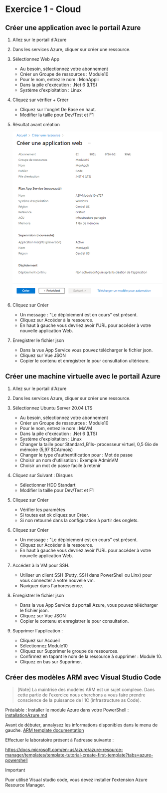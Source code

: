 # Exercice 1 - Cloud 



## Créer une application avec le portail Azure

1. Allez sur le portail d'Azure 
2. Dans les services Azure, cliquer sur créer une ressource.
3. Sélectionnez Web App

    - Au besoin, sélectionnez votre abonnement
    - Créer un Groupe de ressources : Module10
    - Pour le nom, entrez le nom : MonAppli
    - Dans la pile d'exécution : .Net 6 (LTS)
    - Système d'exploitation : Linux

4. Cliquez sur vérifier + Créer

    - Cliquez sur l'onglet De Base en haut.
    - Modifier la taille pour Dev/Test et F1

5. Résultat avant création 

    ![Capture d'écran Azure ](capture1.png)

6. Cliquez sur Créer

    - Un message :  "Le déploiement est en cours" est présent.
    - Cliquez sur Accéder à la ressource.
    - En haut à gauche vous devriez avoir l'URL pour accéder à votre nouvelle application Web.

7. Enregistrer le fichier json

    - Dans la vue App Service vous pouvez télécharger le fichier json.
    - Cliquez sur Vue JSON
    - Copier le contenu et enregistrer le pour consultation ultérieure.



## Créer une machine virtuelle avec le portail Azure

1. Allez sur le portail d'Azure 
2. Dans les services Azure, cliquer sur créer une ressource.
3. Sélectionnez Ubuntu Server 20.04 LTS

    - Au besoin, sélectionnez votre abonnement
    - Créer un Groupe de ressources : Module10
    - Pour le nom, entrez le nom : MaVM
    - Dans la pile d'exécution : .Net 6 (LTS)
    - Système d'exploitation : Linux
    - Changer la taille pour Standard_B1ls- processeur virtuel, 0,5 Gio de mémoire (5,97 $CA/mois)
    - Changer le type d'authentification pour : Mot de passe
    - Choisir un nom d'utilisation : Exemple AdminVM
    - Choisir un mot de passe facile à retenir

4. Cliquez sur Suivant : Disques

    - Sélectionner HDD Standart
    - Modifier la taille pour Dev/Test et F1

5. Cliquez sur Créer

    - Vérifier les paramètes
    - Si toutes est ok cliquez sur Créer.
    - Si non retourné dans la configuration à partir des onglets.

6. Cliquez sur Créer

    - Un message :  "Le déploiement est en cours" est présent.
    - Cliquez sur Accéder à la ressource.
    - En haut à gauche vous devriez avoir l'URL pour accéder à 
    votre nouvelle application Web.

7. Accédez à la VM pour SSH. 
    - Utiliser un client SSH (Putty, SSH dans PowerShell ou Linx) pour vous connecter à votre nouvelle vm.
    - Naviguer dans l'arboressence.

8. Enregistrer le fichier json
    - Dans la vue App Service du portail Azure, vous pouvez télécharger le fichier json.
    - Cliquez sur Vue JSON
    - Copier le contenu et enregistrer le pour consultation.

8. Supprimer l'application : 

    - Cliquez sur  Accueil
    - Sélectionnez Module10
    - Cliquez sur Supprimer le groupe de ressources.
    - Confirmez en tapant le nom de la ressource à supprimer : Module 10.
    - Cliquez en bas sur Supprimer.

## Créer des modèles ARM avec Visual Studio Code

>[Note]
La maintrise des modèles ARM est un sujet complexe. Dans cette partie de l'exercice nous cherchons a vous faire prendre conscience de la puissance de l'IC (infrastructure as Code).

Préalable : Installer le module Azure dans votre PowerShell : [installationAzure.md](installationAzure.md)

Avant de débuter, annalysez les informations disponibles dans le menu de gauche.
[ARM template documentation](https://docs.microsoft.com/en-us/azure/azure-resource-manager/templates/)

Effectuer le laboratoire présent à l'adresse suivante : 

https://docs.microsoft.com/en-us/azure/azure-resource-manager/templates/template-tutorial-create-first-template?tabs=azure-powershell



> [!IMPORTANT]
> Puor utilisé Visual studio code, vous devez installer l'extension Azure Resource Manager. 

